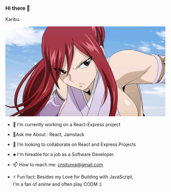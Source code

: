 ### Hi there 👋
Karibu. 

![claragithub](https://github.com/CSituma/CSituma/blob/main/tumblr_nt02rdAnUC1uu7byeo1_500.gif)


- 🔭 I’m currently working on a React-Express project

- 🌱Ask me About : React, Jamstack

- 👯 I’m looking to collaborate on React  and Express Projects

- ♣️ I'm hireable for a job as a Software Developer.

- 📫 How to reach me: cnsituma@gmail.com

- ⚡ Fun fact: Besides my Love for Building with JavaScript,<br>
     I'm a fan of anime and often play CODM :)
    <br>
  
     
